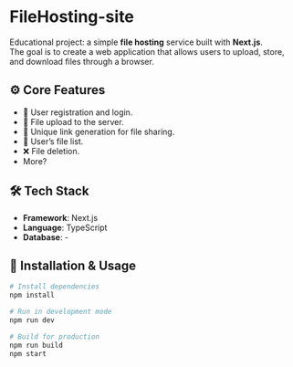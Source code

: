 # FileHosting-site

Educational project: a simple **file hosting** service built with **Next.js**.  
The goal is to create a web application that allows users to upload, store, and download files through a browser.

## ⚙️ Core Features
- 🔐 User registration and login.  
- 📂 File upload to the server.  
- 🔗 Unique link generation for file sharing.  
- 📑 User’s file list.  
- ❌ File deletion.
- More?

## 🛠️ Tech Stack
- **Framework**: Next.js  
- **Language**: TypeScript 
- **Database**: -

## 🚀 Installation & Usage
```bash
# Install dependencies
npm install

# Run in development mode
npm run dev

# Build for production
npm run build
npm start
